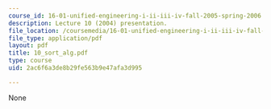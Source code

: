 ```yaml
---
course_id: 16-01-unified-engineering-i-ii-iii-iv-fall-2005-spring-2006
description: Lecture 10 (2004) presentation.
file_location: /coursemedia/16-01-unified-engineering-i-ii-iii-iv-fall-2005-spring-2006/2ac6f6a3de8b29fe563b9e47afa3d995_10_sort_alg.pdf
file_type: application/pdf
layout: pdf
title: 10_sort_alg.pdf
type: course
uid: 2ac6f6a3de8b29fe563b9e47afa3d995

---
```

None